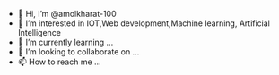 - 👋 Hi, I’m @amolkharat-100
- 👀 I’m interested in IOT,Web development,Machine learning, Artificial Intelligence
- 🌱 I’m currently learning ...
- 💞️ I’m looking to collaborate on ...
- 📫 How to reach me ...

<!---
amolkharat-100/amolkharat-100 is a ✨ special ✨ repository because its `README.md` (this file) appears on your GitHub profile.
You can click the Preview link to take a look at your changes.
--->
